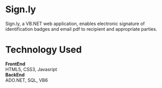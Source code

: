 # Sign.ly
Sign.ly, a VB.NET web application, enables electronic signature of identification badges and email pdf to recipient and appropriate parties.

# Technology Used
<b>FrontEnd</b> <br />
HTML5, CSS3, Javasript <br />
<b>BackEnd</b> <br />
ADO.NET, SQL, VB6 <br />
